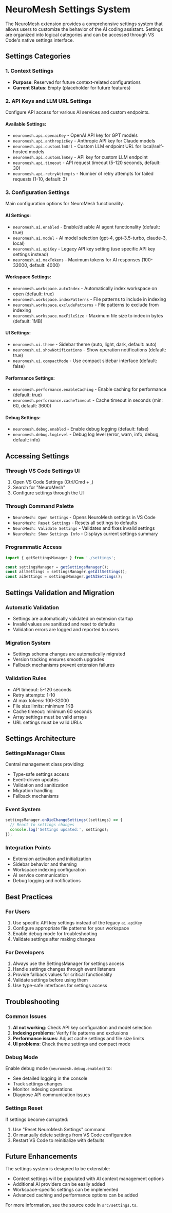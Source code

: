 # NeuroMesh Settings System

The NeuroMesh extension provides a comprehensive settings system that allows users to customize the behavior of the AI coding assistant. Settings are organized into logical categories and can be accessed through VS Code's native settings interface.

## Settings Categories

### 1. Context Settings
- **Purpose**: Reserved for future context-related configurations
- **Current Status**: Empty (placeholder for future features)

### 2. API Keys and LLM URL Settings
Configure API access for various AI services and custom endpoints.

#### Available Settings:
- `neuromesh.api.openaiKey` - OpenAI API key for GPT models
- `neuromesh.api.anthropicKey` - Anthropic API key for Claude models  
- `neuromesh.api.customLlmUrl` - Custom LLM endpoint URL for local/self-hosted models
- `neuromesh.api.customLlmKey` - API key for custom LLM endpoint
- `neuromesh.api.timeout` - API request timeout (5-120 seconds, default: 30)
- `neuromesh.api.retryAttempts` - Number of retry attempts for failed requests (1-10, default: 3)

### 3. Configuration Settings
Main configuration options for NeuroMesh functionality.

#### AI Settings:
- `neuromesh.ai.enabled` - Enable/disable AI agent functionality (default: true)
- `neuromesh.ai.model` - AI model selection (gpt-4, gpt-3.5-turbo, claude-3, local)
- `neuromesh.ai.apiKey` - Legacy API key setting (use specific API key settings instead)
- `neuromesh.ai.maxTokens` - Maximum tokens for AI responses (100-32000, default: 4000)

#### Workspace Settings:
- `neuromesh.workspace.autoIndex` - Automatically index workspace on open (default: true)
- `neuromesh.workspace.indexPatterns` - File patterns to include in indexing
- `neuromesh.workspace.excludePatterns` - File patterns to exclude from indexing
- `neuromesh.workspace.maxFileSize` - Maximum file size to index in bytes (default: 1MB)

#### UI Settings:
- `neuromesh.ui.theme` - Sidebar theme (auto, light, dark, default: auto)
- `neuromesh.ui.showNotifications` - Show operation notifications (default: true)
- `neuromesh.ui.compactMode` - Use compact sidebar interface (default: false)

#### Performance Settings:
- `neuromesh.performance.enableCaching` - Enable caching for performance (default: true)
- `neuromesh.performance.cacheTimeout` - Cache timeout in seconds (min: 60, default: 3600)

#### Debug Settings:
- `neuromesh.debug.enabled` - Enable debug logging (default: false)
- `neuromesh.debug.logLevel` - Debug log level (error, warn, info, debug, default: info)

## Accessing Settings

### Through VS Code Settings UI
1. Open VS Code Settings (Ctrl/Cmd + ,)
2. Search for "NeuroMesh"
3. Configure settings through the UI

### Through Command Palette
- `NeuroMesh: Open Settings` - Opens NeuroMesh settings in VS Code
- `NeuroMesh: Reset Settings` - Resets all settings to defaults
- `NeuroMesh: Validate Settings` - Validates and fixes invalid settings
- `NeuroMesh: Show Settings Info` - Displays current settings summary

### Programmatic Access
```typescript
import { getSettingsManager } from './settings';

const settingsManager = getSettingsManager();
const allSettings = settingsManager.getAllSettings();
const aiSettings = settingsManager.getAISettings();
```

## Settings Validation and Migration

### Automatic Validation
- Settings are automatically validated on extension startup
- Invalid values are sanitized and reset to defaults
- Validation errors are logged and reported to users

### Migration System
- Settings schema changes are automatically migrated
- Version tracking ensures smooth upgrades
- Fallback mechanisms prevent extension failures

### Validation Rules
- API timeout: 5-120 seconds
- Retry attempts: 1-10
- AI max tokens: 100-32000
- File size limits: minimum 1KB
- Cache timeout: minimum 60 seconds
- Array settings must be valid arrays
- URL settings must be valid URLs

## Settings Architecture

### SettingsManager Class
Central management class providing:
- Type-safe settings access
- Event-driven updates
- Validation and sanitization
- Migration handling
- Fallback mechanisms

### Event System
```typescript
settingsManager.onDidChangeSettings((settings) => {
  // React to settings changes
  console.log('Settings updated:', settings);
});
```

### Integration Points
- Extension activation and initialization
- Sidebar behavior and theming
- Workspace indexing configuration
- AI service communication
- Debug logging and notifications

## Best Practices

### For Users
1. Use specific API key settings instead of the legacy `ai.apiKey`
2. Configure appropriate file patterns for your workspace
3. Enable debug mode for troubleshooting
4. Validate settings after making changes

### For Developers
1. Always use the SettingsManager for settings access
2. Handle settings changes through event listeners
3. Provide fallback values for critical functionality
4. Validate settings before using them
5. Use type-safe interfaces for settings access

## Troubleshooting

### Common Issues
1. **AI not working**: Check API key configuration and model selection
2. **Indexing problems**: Verify file patterns and exclusions
3. **Performance issues**: Adjust cache settings and file size limits
4. **UI problems**: Check theme settings and compact mode

### Debug Mode
Enable debug mode (`neuromesh.debug.enabled`) to:
- See detailed logging in the console
- Track settings changes
- Monitor indexing operations
- Diagnose API communication issues

### Settings Reset
If settings become corrupted:
1. Use "Reset NeuroMesh Settings" command
2. Or manually delete settings from VS Code configuration
3. Restart VS Code to reinitialize with defaults

## Future Enhancements

The settings system is designed to be extensible:
- Context settings will be populated with AI context management options
- Additional AI providers can be easily added
- Workspace-specific settings can be implemented
- Advanced caching and performance options can be added

For more information, see the source code in `src/settings.ts`.
